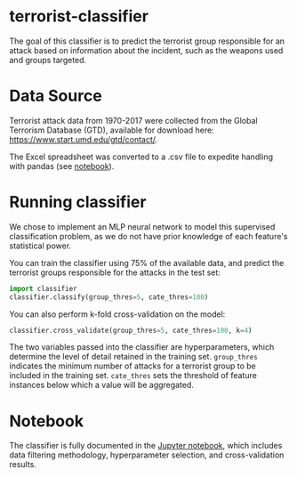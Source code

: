 # terrorist-classifier
The goal of this classifier is to predict the terrorist group responsible for an attack based on information about the incident, such as the weapons used and groups targeted.

# Data Source
Terrorist attack data from 1970-2017 were collected from the Global Terrorism Database (GTD), available for download here: https://www.start.umd.edu/gtd/contact/.

The Excel spreadsheet was converted to a .csv file to expedite handling with pandas (see [notebook](Terrorist%20Classifier.ipynb)).

# Running classifier
We chose to implement an MLP neural network to model this supervised classification problem, as we do not have prior knowledge of each feature's statistical power.

You can train the classifier using 75% of the available data, and predict the terrorist groups responsible for the attacks in the test set:
```python
import classifier
classifier.classify(group_thres=5, cate_thres=100)
```
You can also perform k-fold cross-validation on the model:
```python
classifier.cross_validate(group_thres=5, cate_thres=100, k=4)
```
The two variables passed into the classifier are hyperparameters, which determine the level of detail retained in the training set. `group_thres` indicates the minimum number of attacks for a terrorist group to be included in the training set. `cate_thres` sets the threshold of feature instances below which a value will be aggregated.

# Notebook
The classifier is fully documented in the [Jupyter notebook](Terrorist%20Classifier.ipynb), which includes data filtering methodology, hyperparameter selection, and cross-validation results.
